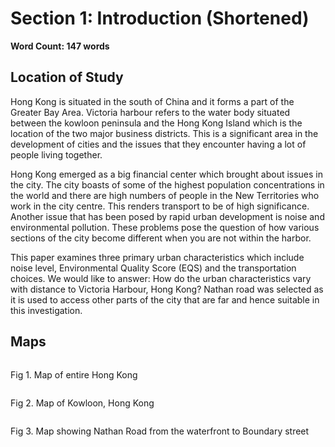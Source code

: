 # Section 1: Introduction (Shortened)

**Word Count: 147 words**

## Location of Study

Hong Kong is situated in the south of China and it forms a part of the Greater Bay Area. Victoria harbour refers to the water body situated between the kowloon peninsula and the Hong Kong Island which is the location of the two major business districts. This is a significant area in the development of cities and the issues that they encounter having a lot of people living together.

Hong Kong emerged as a big financial center which brought about issues in the city. The city boasts of some of the highest population concentrations in the world and there are high numbers of people in the New Territories who work in the city centre. This renders transport to be of high significance. Another issue that has been posed by rapid urban development is noise and environmental pollution. These problems pose the question of how various sections of the city become different when you are not within the harbor.

This paper examines three primary urban characteristics which include noise level, Environmental Quality Score (EQS) and the transportation choices. We would like to answer: How do the urban characteristics vary with distance to Victoria Harbour, Hong Kong? Nathan road was selected as it is used to access other parts of the city that are far and hence suitable in this investigation.

## Maps

![]()

Fig 1. Map of entire Hong Kong

![]()

Fig 2. Map of Kowloon, Hong Kong

![]()

Fig 3. Map showing Nathan Road from the waterfront to Boundary street
